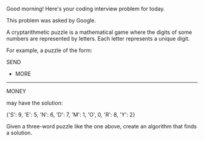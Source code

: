 Good morning! Here's your coding interview problem for today.This problem was asked by Google.A cryptarithmetic puzzle is a mathematical game where the digits of some numbersare represented by letters. Each letter represents a unique digit.For example, a puzzle of the form:  SEND+ MORE-------- MONEYmay have the solution:{'S': 9, 'E': 5, 'N': 6, 'D': 7, 'M': 1, 'O', 0, 'R': 8, 'Y': 2}Given a three-word puzzle like the one above, create an algorithm that finds asolution.